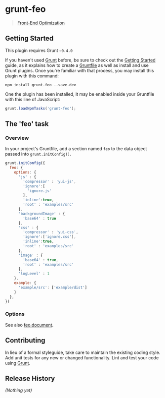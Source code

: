 # grunt-feo

> [Front-End Optimization](sideroad.secret.jp/articles/front-end-optimization-tool/)

## Getting Started
This plugin requires Grunt `~0.4.0`

If you haven't used [Grunt](http://gruntjs.com/) before, be sure to check out the [Getting Started](http://gruntjs.com/getting-started) guide, as it explains how to create a [Gruntfile](http://gruntjs.com/sample-gruntfile) as well as install and use Grunt plugins. Once you're familiar with that process, you may install this plugin with this command:

```shell
npm install grunt-feo --save-dev
```

One the plugin has been installed, it may be enabled inside your Gruntfile with this line of JavaScript:

```js
grunt.loadNpmTasks('grunt-feo');
```

## The 'feo' task

### Overview
In your project's Gruntfile, add a section named `feo` to the data object passed into `grunt.initConfig()`.

```js
grunt.initConfig({
  feo: {
    options: {
      'js' : {
        'compressor' : 'yui-js',
        'ignore':[
          'ignore.js'
        ],
        'inline':true,
        'root' : 'examples/src'
      },
      'backgroundImage' : {
        'base64' : true
      },
      'css' : {
        'compressor' : 'yui-css',
        'ignore':['ignore.css'],
        'inline':true,
        'root' : 'examples/src'
      },
      'image' : {
        'base64' : true,
        'root' : 'examples/src'
      },
      'logLevel' : 1
    },
    example: {
      'example/src': ['example/dist']
    }
  },
})
```

### Options

See also [feo document](https://github.com/sideroad/feo).

## Contributing
In lieu of a formal styleguide, take care to maintain the existing coding style. Add unit tests for any new or changed functionality. Lint and test your code using [Grunt](http://gruntjs.com/).

## Release History
_(Nothing yet)_
